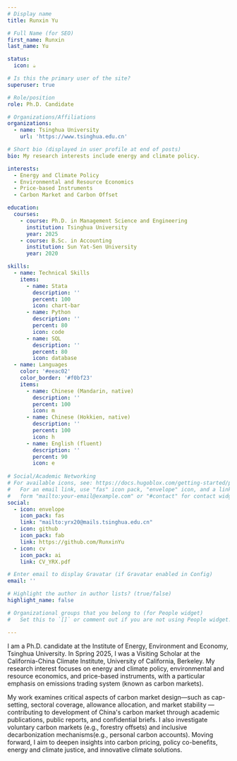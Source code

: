 ```yaml
---
# Display name
title: Runxin Yu

# Full Name (for SEO)
first_name: Runxin
last_name: Yu

status:
  icon: ☕️

# Is this the primary user of the site?
superuser: true

# Role/position
role: Ph.D. Candidate

# Organizations/Affiliations
organizations:
  - name: Tsinghua University
    url: 'https://www.tsinghua.edu.cn'

# Short bio (displayed in user profile at end of posts)
bio: My research interests include energy and climate policy.

interests:
  - Energy and Climate Policy
  - Environmental and Resource Economics
  - Price-based Instruments
  - Carbon Market and Carbon Offset

education:
  courses:
    - course: Ph.D. in Management Science and Engineering
      institution: Tsinghua University
      year: 2025
    - course: B.Sc. in Accounting
      institution: Sun Yat-Sen University
      year: 2020

skills:
  - name: Technical Skills
    items:
      - name: Stata
        description: ''
        percent: 100
        icon: chart-bar
      - name: Python
        description: ''
        percent: 80
        icon: code
      - name: SQL
        description: ''
        percent: 80
        icon: database
  - name: Languages
    color: '#eeac02'
    color_border: '#f0bf23'
    items:
      - name: Chinese (Mandarin, native)
        description: ''
        percent: 100
        icon: m
      - name: Chinese (Hokkien, native)
        description: ''
        percent: 100
        icon: h
      - name: English (fluent)
        description: ''
        percent: 90
        icon: e
  
# Social/Academic Networking
# For available icons, see: https://docs.hugoblox.com/getting-started/page-builder/#icons
#   For an email link, use "fas" icon pack, "envelope" icon, and a link in the
#   form "mailto:your-email@example.com" or "#contact" for contact widget.
social:
  - icon: envelope
    icon_pack: fas
    link: "mailto:yrx20@mails.tsinghua.edu.cn"
  - icon: github
    icon_pack: fab
    link: https://github.com/RunxinYu
  - icon: cv
    icon_pack: ai
    link: CV_YRX.pdf

# Enter email to display Gravatar (if Gravatar enabled in Config)
email: ''

# Highlight the author in author lists? (true/false)
highlight_name: false

# Organizational groups that you belong to (for People widget)
#   Set this to `[]` or comment out if you are not using People widget.

---
```


I am a Ph.D. candidate at the Institute of Energy, Environment and Economy, Tsinghua University. In Spring 2025, I was a Visiting Scholar at the California-China Climate Institute, University of California, Berkeley. My research interest focuses on energy and climate policy, environmental and resource economics, and price-based instruments, with a particular emphasis on emissions trading system (known as carbon markets). 

My work examines critical aspects of carbon market design—such as cap-setting, sectoral coverage, allowance allocation, and market stability — contributing to development of China's carbon market through academic publications, public reports, and confidential briefs. I also investigate voluntary carbon markets (e.g., forestry offsets) and inclusive decarbonization mechanisms(e.g., personal carbon accounts). Moving forward, I aim to deepen insights into carbon pricing, policy co-benefits, energy and climate justice, and innovative climate solutions.